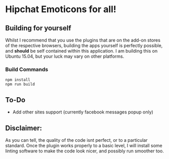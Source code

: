 # Hipchat Emoticons for all! #


## Building for yourself ##
Whilst I recommend that you use the plugins that are on the add-on stores of the respective browsers, building the apps yourself is perfectly possible, and __should__ be self contained within this application. I am building this on Ubuntu 15.04, but your luck may vary on other platforms.
### Build Commands ###
    npm install
    npm run build


## To-Do ##
* Add other sites support (currently facebook messages popup only)


## Disclaimer: ##
As you can tell, the quality of the code isnt perfect, or to a particular standard. Once the plugin works properly to a basic level, I will install some linting software to make the code look nicer, and possibly run smoother too.
